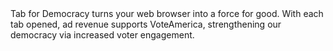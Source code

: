 <div>Tab for Democracy turns your web browser into a force for good. With each tab opened, ad revenue supports VoteAmerica, strengthening our democracy via increased voter engagement.</div>
